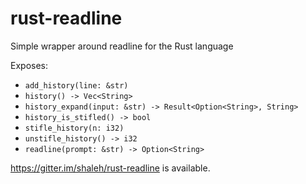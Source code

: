 rust-readline
=============

Simple wrapper around readline for the Rust language

Exposes:
 - `add_history(line: &str)`
 - `history() -> Vec<String>`
 - `history_expand(input: &str) -> Result<Option<String>, String>`
 - `history_is_stifled() -> bool`
 - `stifle_history(n: i32)`
 - `unstifle_history() -> i32`
 - `readline(prompt: &str) -> Option<String>`

https://gitter.im/shaleh/rust-readline is available.
